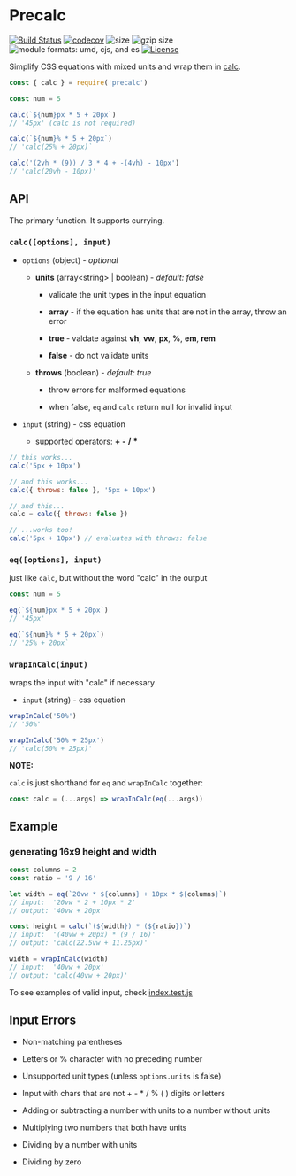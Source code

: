 # Precalc

[![Build Status](https://travis-ci.org/ViacomInc/precalc.svg?branch=master)](https://travis-ci.org/ViacomInc/precalc) [![codecov](https://codecov.io/gh/ViacomInc/precalc/branch/master/graph/badge.svg)](https://codecov.io/gh/ViacomInc/precalc) ![size](http://img.badgesize.io/https://unpkg.com/precalc?label=size&style=flat-square) ![gzip size](http://img.badgesize.io/https://unpkg.com/precalc?compression=gzip&label=gzip%20size&style=flat-square) ![module formats: umd, cjs, and es](https://img.shields.io/badge/module%20formats-umd%2C%20cjs%2C%20es-green.svg?style=flat-square) [![License](https://img.shields.io/badge/License-Apache%202.0-blue.svg)](https://opensource.org/licenses/Apache-2.0)

Simplify CSS equations with mixed units and wrap them in [calc](https://developer.mozilla.org/en-US/docs/Web/CSS/calc).

```javascript
const { calc } = require('precalc')

const num = 5

calc(`${num}px * 5 + 20px`)
// '45px' (calc is not required)

calc(`${num}% * 5 + 20px`)
// 'calc(25% + 20px)`

calc('(2vh * (9)) / 3 * 4 + -(4vh) - 10px')
// 'calc(20vh - 10px)'
```

## API

The primary function. It supports currying.

### `calc([options], input)`

* `options` (object) - *optional*

  * **units** (array\<string> | boolean) - *default: false*

    * validate the unit types in the input equation

    * **array** - if the equation has units that are not in the array, throw an error

    * **true** - valdate against **vh**, **vw**, **px**, **%**, **em**, **rem**

    * **false** - do not validate units

  * **throws** (boolean) - *default: true*

    * throw errors for malformed equations

    * when false, `eq` and `calc` return null for invalid input

* `input` (string) - css equation

  * supported operators: **+** **-** **/** **\***

```js
// this works...
calc('5px + 10px')

// and this works...
calc({ throws: false }, '5px + 10px')

// and this...
calc = calc({ throws: false })

// ...works too!
calc('5px + 10px') // evaluates with throws: false
```

### `eq([options], input)`

just like `calc`, but without the word "calc" in the output

```javascript
const num = 5

eq(`${num}px * 5 + 20px`)
// '45px'

eq(`${num}% * 5 + 20px`)
// '25% + 20px`
```

### `wrapInCalc(input)`

wraps the input with "calc" if necessary

* `input` (string) - css equation

```javascript
wrapInCalc('50%')
// '50%'

wrapInCalc('50% + 25px')
// 'calc(50% + 25px)'
```

**NOTE:**

`calc` is just shorthand for `eq` and `wrapInCalc` together:

```js
const calc = (...args) => wrapInCalc(eq(...args))
```

## Example

### generating 16x9 height and width

```javascript
const columns = 2
const ratio = '9 / 16'

let width = eq(`20vw * ${columns} + 10px * ${columns}`)
// input:  '20vw * 2 + 10px * 2'
// output: '40vw + 20px'

const height = calc(`(${width}) * (${ratio})`)
// input:  '(40vw + 20px) * (9 / 16)'
// output: 'calc(22.5vw + 11.25px)'

width = wrapInCalc(width)
// input:  '40vw + 20px'
// output: 'calc(40vw + 20px)'
```

To see examples of valid input, check [index.test.js](https://github.com/ViacomInc/precalc/blob/master/test/index.test.js)

## Input Errors

* Non-matching parentheses

* Letters or % character with no preceding number

* Unsupported unit types (unless `options.units` is false)

* Input with chars that are not \+ - * / % ( ) digits or letters

* Adding or subtracting a number with units to a number without units

* Multiplying two numbers that both have units

* Dividing by a number with units

* Dividing by zero
